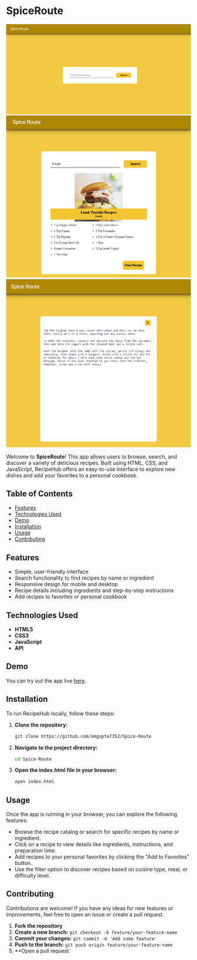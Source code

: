 # SpiceRoute
![SpiceRoute](spiceroute1.png)
![](spiceroute2.png)
![](spiceroute3.png)

Welcome to **SpiceRoute**! This app allows users to browse, search, and discover a variety of delicious recipes. Built using HTML, CSS, and JavaScript, RecipeHub offers an easy-to-use interface to explore new dishes and add your favorites to a personal cookbook.

## Table of Contents

- [Features](#features)
- [Technologies Used](#technologies-used)
- [Demo](#demo)
- [Installation](#installation)
- [Usage](#usage)
- [Contributing](#contributing)

## Features

- Simple, user-friendly interface
- Search functionality to find recipes by name or ingredient
- Responsive design for mobile and desktop
- Recipe details including ingredients and step-by-step instructions
- Add recipes to favorites or personal cookbook

## Technologies Used

- **HTML5**
- **CSS3**
- **JavaScript**
- **API**

## Demo

You can try out the app live [here](https://spice-route.netlify.app/).

## Installation

To run RecipeHub locally, follow these steps:

1. **Clone the repository:**

    ```sh
    git clone https://github.com/omgupta7352/Spice-Route
    ```

2. **Navigate to the project directory:**

    ```sh
    cd Spice-Route
    ```

3. **Open the index.html file in your browser:**

    ```sh
    open index.html
    ```

## Usage

Once the app is running in your browser, you can explore the following features:
- Browse the recipe catalog or search for specific recipes by name or ingredient.
- Click on a recipe to view details like ingredients, instructions, and preparation time.
- Add recipes to your personal favorites by clicking the "Add to Favorites" button.
- Use the filter option to discover recipes based on cuisine type, meal, or difficulty level.

## Contributing

Contributions are welcome! If you have any ideas for new features or improvements, feel free to open an issue or create a pull request.

1. **Fork the repository**
2. **Create a new branch:** `git checkout -b feature/your-feature-name`
3. **Commit your changes:** `git commit -m 'Add some feature'`
4. **Push to the branch:** `git push origin feature/your-feature-name`
5. **Open a pull request`
